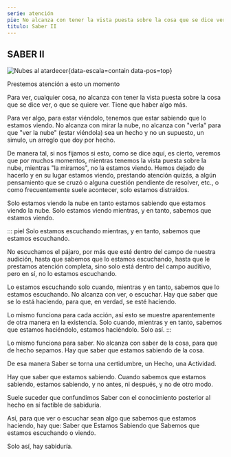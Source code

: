 ```yaml
---
serie: atención
pie: No alcanza con tener la vista puesta sobre la cosa que se dice ver
titulo: Saber II
---
```


## SABER II

![Nubes al atardecer](/foto/P1080798.webp){data-escala=contain data-pos=top}

Prestemos atención a esto un momento

Para ver, cualquier cosa, no alcanza con tener la vista puesta sobre la cosa que se dice ver, o que se quiere ver. Tiene que haber algo más.

Para ver algo, para estar viéndolo, tenemos que estar sabiendo que lo estamos viendo. No alcanza con mirar la nube, no alcanza con "verla" para que "ver la nube" (estar viéndola) sea un hecho y no un supuesto, un simulo, un arreglo que doy por hecho.

De manera tal, si nos fijamos si esto, como se dice aquí, es cierto, veremos que por muchos momentos, mientras tenemos la vista puesta sobre la nube, mientras "la miramos", no la estamos viendo. Hemos dejado de hacerlo y en su lugar estamos viendo, prestando atención quizás, a algún pensamiento que se cruzó o alguna cuestión pendiente de resolver, etc., o como frecuentemente suele acontecer, solo estamos distraídos.

Solo estamos viendo la nube en tanto estamos sabiendo que estamos viendo la nube.
Solo estamos viendo mientras, y en tanto, sabemos que estamos viendo.

::: piel
Solo estamos escuchando mientras, y en tanto, sabemos que estamos escuchando.

No escuchamos el pájaro, por más que esté dentro del campo de nuestra audición, hasta que sabemos que lo estamos escuchando, hasta que le prestamos atención completa, sino solo está dentro del campo auditivo, pero en sí, no lo estamos escuchando.

Lo estamos escuchando solo cuando, mientras y en tanto, sabemos que lo estamos escuchando.
No alcanza con ver, o escuchar. Hay que saber que se lo está haciendo, para que, en verdad, se esté haciendo.

Lo mismo funciona para cada acción, así esto se muestre aparentemente de otra manera en la existencia. Solo cuando, mientras y en tanto, sabemos que estamos haciéndolo, estamos haciéndolo. Solo así.
:::

Lo mismo funciona para saber. No alcanza con saber de la cosa, para que de hecho sepamos. Hay que saber que estamos sabiendo de la cosa.

De esa manera Saber se torna una certidumbre, un Hecho, una Actividad.

Hay que saber que estamos sabiendo. Cuando sabemos que estamos sabiendo, estamos sabiendo, y no antes, ni después, y no de otro modo.

Suele suceder que confundimos Saber con el conocimiento posterior al hecho en sí factible de sabiduría.

Así, para que ver o escuchar sean algo que sabemos que estamos haciendo, hay que: Saber que Estamos Sabiendo que Sabemos que estamos escuchando o viendo.

Solo así, hay sabiduría.
